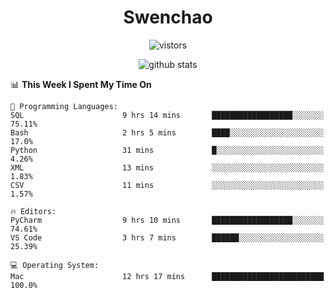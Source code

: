 <h1 align="center">Swenchao</h3>

<p align="center">
  <img src="https://visitor-badge.glitch.me/badge?page_id=Swenchao" alt="vistors" />
</p>

<p align="center">
  <img src="https://github-readme-stats.vercel.app/api?username=Swenchao&count_private=true&show_icons=true&theme=vue-dark&hide_title=true" alt="github stats" />
</p>

<!--START_SECTION:waka-->
📊 **This Week I Spent My Time On** 

```text
💬 Programming Languages: 
SQL                      9 hrs 14 mins       ██████████████████░░░░░░░   75.11% 
Bash                     2 hrs 5 mins        ████░░░░░░░░░░░░░░░░░░░░░   17.0% 
Python                   31 mins             █░░░░░░░░░░░░░░░░░░░░░░░░   4.26% 
XML                      13 mins             ░░░░░░░░░░░░░░░░░░░░░░░░░   1.83% 
CSV                      11 mins             ░░░░░░░░░░░░░░░░░░░░░░░░░   1.57%

🔥 Editors: 
PyCharm                  9 hrs 10 mins       ██████████████████░░░░░░░   74.61% 
VS Code                  3 hrs 7 mins        ██████░░░░░░░░░░░░░░░░░░░   25.39%

💻 Operating System: 
Mac                      12 hrs 17 mins      █████████████████████████   100.0%

```


<!--END_SECTION:waka-->
